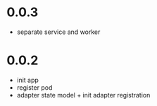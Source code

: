 # 0.0.3
- separate service and worker

# 0.0.2
- init app
- register pod
- adapter state model + init adapter registration